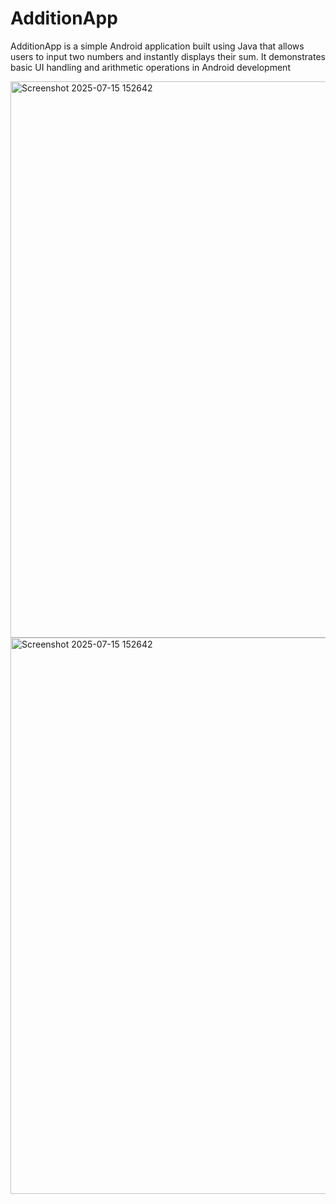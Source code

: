 # AdditionApp
AdditionApp is a simple Android application built using Java that allows users to input two numbers and instantly displays their sum. It demonstrates basic UI handling and arithmetic operations in Android development

<img width="857" height="890" alt="Screenshot 2025-07-15 152642" src="https://github.com/user-attachments/assets/1050bf8f-de29-4d67-bfa3-312c18b8dd8d" />
<img width="857" height="890" alt="Screenshot 2025-07-15 152642" src="https://github.com/user-attachments/assets/46be1213-c14e-4b7b-b3b8-aaad40bb1715" />
